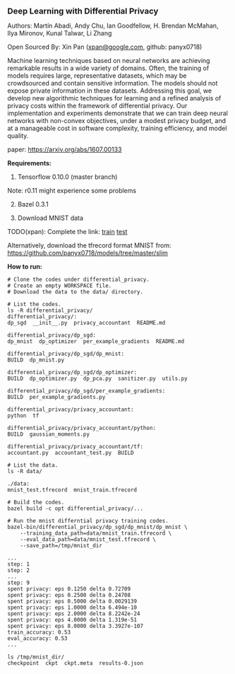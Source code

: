 <font size=4><b>Deep Learning with Differential Privacy</b></font>

Authors:
Martín Abadi, Andy Chu, Ian Goodfellow, H. Brendan McMahan, Ilya Mironov, Kunal Talwar, Li Zhang

Open Sourced By: Xin Pan (xpan@google.com, github: panyx0718)


<Introduction>

Machine learning techniques based on neural networks are achieving remarkable 
results in a wide variety of domains. Often, the training of models requires 
large, representative datasets, which may be crowdsourced and contain sensitive 
information. The models should not expose private information in these datasets. 
Addressing this goal, we develop new algorithmic techniques for learning and a 
refined analysis of privacy costs within the framework of differential privacy. 
Our implementation and experiments demonstrate that we can train deep neural 
networks with non-convex objectives, under a modest privacy budget, and at a 
manageable cost in software complexity, training efficiency, and model quality.

paper: https://arxiv.org/abs/1607.00133


<b>Requirements:</b>

1. Tensorflow 0.10.0 (master branch)

Note: r0.11 might experience some problems

2. Bazel 0.3.1

3. Download MNIST data

TODO(xpan): Complete the link:
[train](http://download.tensorflow.org/models/)
[test](http://download.tensorflow.org/models/)

Alternatively, download the tfrecord format MNIST from:
https://github.com/panyx0718/models/tree/master/slim

<b>How to run:</b>

```shell
# Clone the codes under differential_privacy.
# Create an empty WORKSPACE file.
# Download the data to the data/ directory.

# List the codes.
ls -R differential_privacy/
differential_privacy/:
dp_sgd  __init__.py  privacy_accountant  README.md

differential_privacy/dp_sgd:
dp_mnist  dp_optimizer  per_example_gradients  README.md

differential_privacy/dp_sgd/dp_mnist:
BUILD  dp_mnist.py

differential_privacy/dp_sgd/dp_optimizer:
BUILD  dp_optimizer.py  dp_pca.py  sanitizer.py  utils.py

differential_privacy/dp_sgd/per_example_gradients:
BUILD  per_example_gradients.py

differential_privacy/privacy_accountant:
python  tf

differential_privacy/privacy_accountant/python:
BUILD  gaussian_moments.py

differential_privacy/privacy_accountant/tf:
accountant.py  accountant_test.py  BUILD

# List the data.
ls -R data/

./data:
mnist_test.tfrecord  mnist_train.tfrecord

# Build the codes.
bazel build -c opt differential_privacy/...

# Run the mnist differntial privacy training codes.
bazel-bin/differential_privacy/dp_sgd/dp_mnist/dp_mnist \
    --training_data_path=data/mnist_train.tfrecord \
    --eval_data_path=data/mnist_test.tfrecord \
    --save_path=/tmp/mnist_dir

...
step: 1
step: 2
...
step: 9
spent privacy: eps 0.1250 delta 0.72709
spent privacy: eps 0.2500 delta 0.24708
spent privacy: eps 0.5000 delta 0.0029139
spent privacy: eps 1.0000 delta 6.494e-10
spent privacy: eps 2.0000 delta 8.2242e-24
spent privacy: eps 4.0000 delta 1.319e-51
spent privacy: eps 8.0000 delta 3.3927e-107
train_accuracy: 0.53
eval_accuracy: 0.53
...

ls /tmp/mnist_dir/
checkpoint  ckpt  ckpt.meta  results-0.json
```
